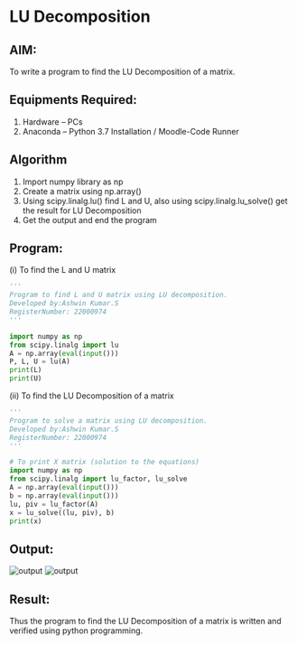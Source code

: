 # LU Decomposition 

## AIM:
To write a program to find the LU Decomposition of a matrix.

## Equipments Required:
1. Hardware – PCs
2. Anaconda – Python 3.7 Installation / Moodle-Code Runner

## Algorithm

   1. Import numpy library as np
   2. Create a matrix using np.array()
   3. Using scipy.linalg.lu() find L and U, also using scipy.linalg.lu_solve() get the result for LU Decomposition
   4. Get the output and end the program

## Program:

(i) To find the L and U matrix
```python
'''
Program to find L and U matrix using LU decomposition.
Developed by:Ashwin Kumar.S
RegisterNumber: 22000974
'''

import numpy as np
from scipy.linalg import lu
A = np.array(eval(input()))
P, L, U = lu(A)
print(L)
print(U)
```
(ii) To find the LU Decomposition of a matrix
```python
'''
Program to solve a matrix using LU decomposition.
Developed by:Ashwin Kumar.S
RegisterNumber: 22000974
'''

# To print X matrix (solution to the equations)
import numpy as np
from scipy.linalg import lu_factor, lu_solve
A = np.array(eval(input()))
b = np.array(eval(input()))
lu, piv = lu_factor(A)
x = lu_solve((lu, piv), b)
print(x)
```
## Output:
![output](lu_output1.png)
![output](lu_output2.png)
## Result:

Thus the program to find the LU Decomposition of a matrix is written and verified using python programming.

